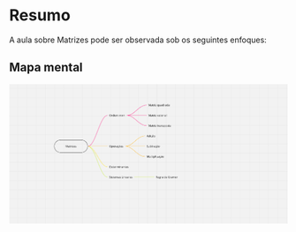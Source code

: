 # Resumo

A aula sobre Matrizes pode ser observada sob os seguintes enfoques:

## Mapa mental

![Mapa mental da aula](../../../../../images/matematica_computacional/mc22.png)